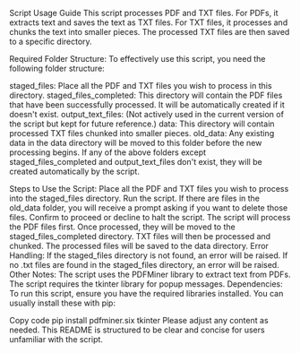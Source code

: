 Script Usage Guide
This script processes PDF and TXT files. For PDFs, it extracts text and saves the text as TXT files. For TXT files, it processes and chunks the text into smaller pieces. The processed TXT files are then saved to a specific directory.

Required Folder Structure:
To effectively use this script, you need the following folder structure:

staged_files: Place all the PDF and TXT files you wish to process in this directory.
staged_files_completed: This directory will contain the PDF files that have been successfully processed. It will be automatically created if it doesn't exist.
output_text_files: (Not actively used in the current version of the script but kept for future reference.)
data: This directory will contain processed TXT files chunked into smaller pieces.
old_data: Any existing data in the data directory will be moved to this folder before the new processing begins.
If any of the above folders except staged_files_completed and output_text_files don't exist, they will be created automatically by the script.

Steps to Use the Script:
Place all the PDF and TXT files you wish to process into the staged_files directory.
Run the script.
If there are files in the old_data folder, you will receive a prompt asking if you want to delete those files. Confirm to proceed or decline to halt the script.
The script will process the PDF files first. Once processed, they will be moved to the staged_files_completed directory.
TXT files will then be processed and chunked. The processed files will be saved to the data directory.
Error Handling:
If the staged_files directory is not found, an error will be raised.
If no .txt files are found in the staged_files directory, an error will be raised.
Other Notes:
The script uses the PDFMiner library to extract text from PDFs.
The script requires the tkinter library for popup messages.
Dependencies:
To run this script, ensure you have the required libraries installed. You can usually install these with pip:

Copy code
pip install pdfminer.six tkinter
Please adjust any content as needed. This README is structured to be clear and concise for users unfamiliar with the script.